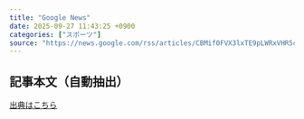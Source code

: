 ```yaml
---
title: "Google News"
date: 2025-09-27 11:43:25 +0900
categories: ["スポーツ"]
source: "https://news.google.com/rss/articles/CBMif0FVX3lxTE9pLWRxVHR5ci1QZWNwMkNxZmJSQzhZcEU1OXVUNUlpdDlrTnVfcEV6NHNxU1FZcUwwM3VCUFhHQ3ZiamVkMDNxNzRNQ2hlOWNNOVlBc0RrSlZzTjVsRWJPSDFJcGc4QVZfb1RVSzN6TGp0cTd1RkxGbXp2TWI4Z0U?oc=5"
---
```


## 記事本文（自動抽出）
<body class="y0K44d EA71Tc" id="readabilityBody"></body>

[出典はこちら](https://news.google.com/rss/articles/CBMif0FVX3lxTE9pLWRxVHR5ci1QZWNwMkNxZmJSQzhZcEU1OXVUNUlpdDlrTnVfcEV6NHNxU1FZcUwwM3VCUFhHQ3ZiamVkMDNxNzRNQ2hlOWNNOVlBc0RrSlZzTjVsRWJPSDFJcGc4QVZfb1RVSzN6TGp0cTd1RkxGbXp2TWI4Z0U?oc=5)
